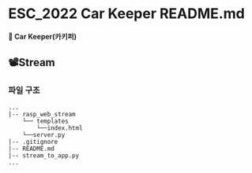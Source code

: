 # ESC_2022 Car Keeper README.md

**🚙 Car Keeper(카키퍼)**     

## 📽Stream


### 파일 구조



```
...
|-- rasp_web_stream
    └── templates
        └──index.html
    └──server.py
|-- .gitignore
|-- README.md
|-- stream_to_app.py
...
```

#


<!--
<details>
<summary>  </summary>
<div markdown="1">

</div>
</details>
----------------------
-->
